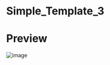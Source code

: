 # Simple_Template_3

# Preview
![image](https://user-images.githubusercontent.com/54380152/174438520-a38ecc47-2ef4-47b6-a745-9e1737633d1f.png)
